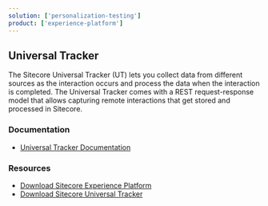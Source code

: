 ```yaml
---
solution: ['personalization-testing']
product: ['experience-platform']
---
```


## Universal Tracker

The Sitecore Universal Tracker (UT) lets you collect data from different sources as the interaction occurs and process the data when the interaction is completed. The Universal Tracker comes with a REST request-response model that allows capturing remote interactions that get stored and processed in Sitecore.

### Documentation

- [Universal Tracker Documentation](https://doc.sitecore.com/xp/en/developers/101/sitecore-experience-platform/universal-tracker.html)

### Resources

- [Download Sitecore Experience Platform](https://dev.sitecore.net/Downloads/Sitecore_Experience_Platform.aspx)
- [Download Sitecore Universal Tracker](https://dev.sitecore.net/Downloads/Sitecore_Universal_Tracker.aspx)
